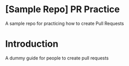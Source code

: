 # [Sample Repo] PR Practice
A sample repo for practicing how to create Pull Requests
# Introduction
A dummy guide for people to create pull requests
